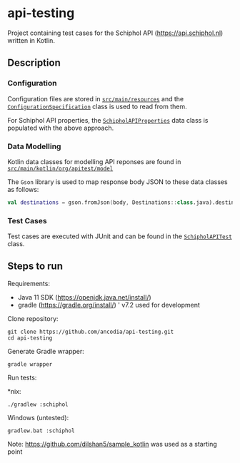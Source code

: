 # api-testing

Project containing test cases for the Schiphol API (https://api.schiphol.nl) written in Kotlin.

## Description
### Configuration
Configuration files are stored in [`src/main/resources`](src/main/resources) and the [`ConfigurationSpecification`](src/main/kotlin/org/apitest/helper/ConfigurationSpecification.kt) class is used to read from them.

For Schiphol API properties, the [`SchipholAPIProperties`](src/main/kotlin/org/apitest/property/SchipholAPIProperties.kt) data class is populated with the above approach.

### Data Modelling 

Kotlin data classes for modelling API reponses are found in [`src/main/kotlin/org/apitest/model`](src/main/kotlin/org/apitest/model)

The `Gson` library is used to map response body JSON to these data classes as follows:

```kotlin
val destinations = gson.fromJson(body, Destinations::class.java).destinations
```
### Test Cases
Test cases are executed with JUnit and can be found in the [`SchipholAPITest`](src/test/kotlin/org/apitest/tests/SchipholAPITest.kt) class.

## Steps to run
Requirements: 
- Java 11 SDK (https://openjdk.java.net/install/)
- gradle (https://gradle.org/install/) ' v7.2 used for development

Clone repository:
```
git clone https://github.com/ancodia/api-testing.git
cd api-testing
```
Generate Gradle wrapper:
```
gradle wrapper
```
Run tests:

*nix:
```
./gradlew :schiphol
```
Windows (untested):
```
gradlew.bat :schiphol
```

Note: https://github.com/dilshan5/sample_kotlin was used as a starting point
